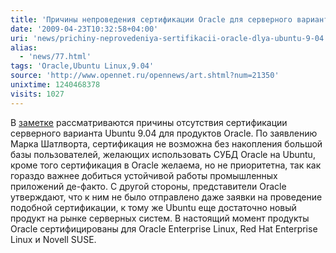 ```yaml
---
title: 'Причины непроведения сертификации Oracle для серверного варианта Ubuntu 9.04'
date: '2009-04-23T10:32:58+04:00'
uri: 'news/prichiny-neprovedeniya-sertifikacii-oracle-dlya-ubuntu-9-04'
alias: 
  - 'news/77.html'
tags: 'Oracle,Ubuntu Linux,9.04'
source: 'http://www.opennet.ru/opennews/art.shtml?num=21350'
unixtime: 1240468378
visits: 1027
---
```

В [заметке](http://blog.internetnews.com/skerner/2009/04/shuttleworth-oracle-a-litmus-t.html) рассматриваются причины отсутствия сертификации серверного варианта Ubuntu 9.04 для продуктов Oracle. По заявлению Марка Шатлворта, сертификация не возможна без накопления большой базы пользователей, желающих использовать СУБД Oracle на Ubuntu, кроме того сертификация в Oracle желаема, но не приоритетна, так как гораздо важнее добиться устойчивой работы промышленных приложений  де-факто. С другой стороны, представители Oracle утверждают, что к ним не было отправлено даже заявки на проведение подобной сертификации, к тому же Ubuntu еще достаточно новый продукт на рынке серверных систем. В настоящий момент продукты Oracle сертифицированы для Oracle Enterprise Linux, Red Hat Enterprise Linux и Novell SUSE.
